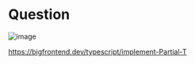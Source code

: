 # Question
![image](https://github.com/user-attachments/assets/06a0b995-a3e1-4d14-b50c-ae03cbdba1b9)

https://bigfrontend.dev/typescript/implement-Partial-T
